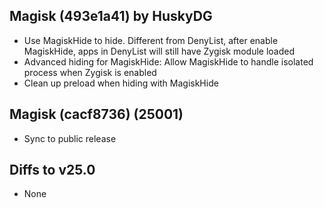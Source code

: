 ## Magisk (493e1a41) by HuskyDG

- Use MagiskHide to hide. Different from DenyList, after enable MagiskHide, apps in DenyList will still have Zygisk module loaded
- Advanced hiding for MagiskHide: Allow MagiskHide to handle isolated process when Zygisk is enabled
- Clean up preload when hiding with MagiskHide

## Magisk (cacf8736) (25001)

- Sync to public release

## Diffs to v25.0

- None
